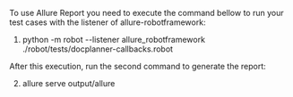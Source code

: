 To use Allure Report you need to execute the command bellow to run your test cases with the listener of allure-robotframework:

1. python -m robot --listener allure_robotframework ./robot/tests/docplanner-callbacks.robot

After this execution, run the second command to generate the report:

2. allure serve output/allure